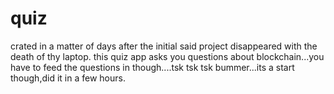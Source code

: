 # quiz
crated in a matter of days after the initial said project disappeared with the death of thy laptop.
this quiz app asks you questions about blockchain...you have to feed the questions in though....tsk tsk tsk bummer...its a start though,did it in a few hours.
